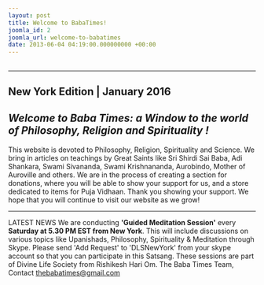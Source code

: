 ```yaml
---
layout: post
title: Welcome to BabaTimes!
joomla_id: 2
joomla_url: welcome-to-babatimes
date: 2013-06-04 04:19:00.000000000 +00:00
---
```

## 
*******
## **New York Edition | January 2016**  
## _Welcome to Baba Times: a Window to the world of Philosophy, Religion and Spirituality !_
This website is devoted to Philosophy, Religion, Spirituality and Science. We bring in articles on teachings by Great Saints like Sri Shirdi Sai Baba, Adi Shankara, Swami Sivananda, Swami Krishnananda, Aurobindo, Mother of Auroville and others.
We are in the process of creating a section for donations, where you will be able to show your support for us, and a store dedicated to items for Puja Vidhaan. 
Thank you showing your support. We hope that you will continue to visit our website as we grow!
* * *
LATEST NEWS We are conducting **'Guided Meditation Session'** every
**Saturday at 5.30 PM EST from New York**.
This will include discussions on various topics like
Upanishads, Philosophy, Spirituality & Meditation
through Skype. Please send 'Add Request' to 'DLSNewYork' from your skype account so that you can participate in this Satsang. These sessions are part of Divine Life Society from Rishikesh
Hari Om. The Baba Times Team, Contact [thebabatimes@gmail.com](mailto:thebabatimes@gmail.com)
